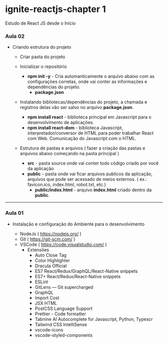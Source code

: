 # ignite-reactjs-chapter 1

Estudo de React JS desde o Início

### Aula 02

- Criando estrutura do projeto

  - Criar pasta do projeto
  - Inicializar o repositório

    - **npm init -y** - Cria automanticamente o arquivo abaixo com as configurações corretas, onde vai conter as informações e dependências do projeto.
      - **package.json**

  - Instalando bibliotecas/dependências do projeto, a chamada e registros delas vão ser salvo no arquivo **package.json**.

    - **npm install react** - biblioteca principal em Javascript para o desenvolvimento de aplicações.
    - **npm install react-dom** - biblioteca Javascript, interpretador/conversor de HTML para poder trabalhar React com Web. Comunicação do Javascript com o HTML.

  - Estrutura de pastas e arquivos ( fazer a criação das pastas e arquivos abaixo começando na pasta principal )
    - **src** - pasta source onde vai conter todo código criado por você da aplicação
    - **public** - pasta onde vai ficar arquivos publicos da aplicação, arquivos que pode ser acessado de meios externos. ( ex.: favicon.ico, index.html, robot.txt, etc.)
      - **public/index.html** - arquivo **index.html** criado dentro da **public**.

---

### Aula 01

- Instalação e configuração do Ambiente para o desenvolvimento

  - NodeJs ( https://nodejs.org/ )
  - Git ( https://git-scm.com/ )
  - VSCode ( https://code.visualstudio.com/ )
    - Extensões
      - Auto Close Tag
      - Color Highlighter
      - Dracula Official
      - ES7 React/Redux/GraphQL/React-Native snippets
      - ES7+ React/Redux/React-Native snippets
      - ESLint
      - GitLens — Git supercharged
      - GraphQL
      - Import Cost
      - JSX HTML <tags/>
      - PostCSS Language Support
      - Prettier - Code formatter
      - Tabnine AI Autocomplete for Javascript, Python, Typescr
      - Tailwind CSS IntelliSense
      - vscode-icons
      - vscode-styled-components
